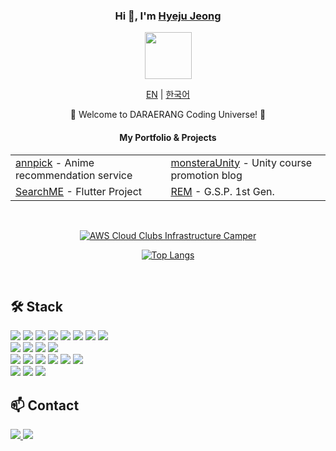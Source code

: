 <div align="center">
    <h3>Hi 👋, I'm <a href="https://monstera.daraerang.com">Hyeju Jeong</a></h3>
    <p align="center">
        <a href="https://monstera.daraerang.com">
            <img src="https://avatars.githubusercontent.com/u/21220931?s=96&v=4" width="75"" />
        </a>
    </p>
    <p align="center">
        <a href="https://github.com/HJSmiley/HJSmiley/blob/main/README.md"><span>EN</span></a> |
        <a href="https://github.com/HJSmiley/HJSmiley/blob/main/README_KR.md"><span>한국어</span></a>
    </p>
    <p>🌟 Welcome to DARAERANG Coding Universe! 🌟</p>
    <h4>My Portfolio & Projects</h4>
    <table align="center">
        <tr>
            <td><a href="https://github.com/HJSmiley/annpick.git">annpick</a> - Anime recommendation service</td>
            <td><a href="https://github.com/HJSmiley/monsteraUnity.git">monsteraUnity</a> - Unity course promotion blog</td>
        </tr>
        <tr>
            <td><a href="https://github.com/HJSmiley/SearchMe.git">SearchME</a> - Flutter Project</td>
            <td><a href="https://github.com/HJSmiley/REM.git">REM</a> - G.S.P. 1st Gen.</td>
        </tr>
    </table>
<br>

<!--START_SECTION:badges-->
[![AWS Cloud Clubs Infrastructure Camper](https://images.credly.com/size/110x110/images/8cfd22ec-6218-4afc-b58c-07fc62cbc415/image.png)](http://www.credly.com/badges/e03d9c1c-3dce-40d8-86c9-c1297317fe55 "AWS Cloud Clubs Infrastructure Camper")
<!--END_SECTION:badges-->

[![Top Langs](https://github-readme-mwendwa.vercel.app/api/top-langs/?username=hjsmiley&layout=compact&count_private=true&theme=graywhite)](#)
<!--

[![GitHub Streak](https://streak-stats.demolab.com?user=HJSmiley&theme=graywhite)](#)
-->
</div>
<br>

## 🛠 Stack
<div>
    <img src="https://img.shields.io/badge/HTML5-E34F26?style=flat-square&logo=html5&logoColor=white">
    <img src="https://img.shields.io/badge/CSS3-1572B6?style=flat-square&logo=css3&logoColor=white">
    <img src="https://img.shields.io/badge/JavaScript-F7DF1E?style=flat-square&logo=javascript&logoColor=black">
    <img src="https://img.shields.io/badge/Typescript-3178C6?style=flat-square&logo=Typescript&logoColor=white">
    <img src="https://img.shields.io/badge/React-61DAFB?style=flat-square&logo=React&logoColor=black">
    <img src="https://img.shields.io/badge/Next.js-000000?style=flat-square&logo=Next.js&logoColor=white">
    <!--
    <img src="https://img.shields.io/badge/GraphQL-E10098?style=flat-square&logo=GraphQL&logoColor=white">
    -->
    <img src="https://img.shields.io/badge/Tailwind%20CSS-06B6D4?style=flat-square&logo=Tailwind%20CSS&logoColor=white">
    <img src="https://img.shields.io/badge/Flutter-02569B?style=flat-square&logo=flutter&logoColor=white">
    <!--
    <img src="https://img.shields.io/badge/Firebase-FFCA28?style=flat-square&logo=firebase&logoColor=black">
    -->
  <br>
    <img src="https://img.shields.io/badge/Node.js-339933?style=flat-square&logo=Node.js&logoColor=white">
    <img src="https://img.shields.io/badge/Express-000000?style=flat-square&logo=Express&logoColor=white">
    <img src="https://img.shields.io/badge/Python-3776AB?style=flat-square&logo=Python&logoColor=white">
    <img src="https://img.shields.io/badge/MySQL-4479A1?style=flat-square&logo=MySQL&logoColor=white">
    <!--
    <img src="https://img.shields.io/badge/MongoDB-47A248?style=flat-square&logo=MongoDB&logoColor=white">
    -->
  <br>
    <img src="https://img.shields.io/badge/Linux-FCC624?style=flat-square&logo=linux&logoColor=black">
    <img src="https://img.shields.io/badge/Ubuntu-E95420?style=flat-square&logo=Ubuntu&logoColor=white">
    <img src="https://img.shields.io/badge/Docker-2496ED?style=flat-square&logo=Docker&logoColor=white">
    <img src="https://img.shields.io/badge/GitHub Actions-000000?style=flat-square&logo=githubactions&logoColor=white">
    <img src="https://img.shields.io/badge/Vercel-000000?style=flat-square&logo=Vercel&logoColor=white">
    <img src="https://img.shields.io/badge/Amazon%20AWS-232F3E?style=flat-square&logo=amazonwebservices&logoColor=white">
  <br>
    <img src="https://img.shields.io/badge/GitHub-181717?style=flat-square&logo=GitHub&logoColor=white">
    <img src="https://img.shields.io/badge/Postman-FF6C37?style=flat-square&logo=Postman&logoColor=white">
    <img src="https://img.shields.io/badge/Google%20Colab-F9AB00?style=flat-square&logo=Google%20Colab&logoColor=white">
  <br>
</div>

## 📫 Contact
<a href="https://www.linkedin.com/">
    <img src="https://img.shields.io/badge/LinkedIn-0077B5?style=for-the-badge&logo=linkedin&logoColor=white" />
</a>
<a href="https://github.com/HJSmiley">
    <img src="https://img.shields.io/badge/GitHub-181717?style=for-the-badge&logo=github&logoColor=Yellow" />
</a>
